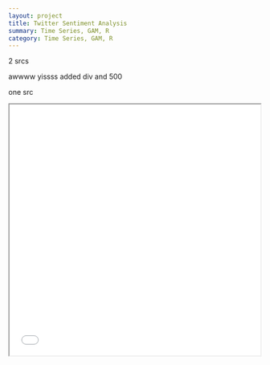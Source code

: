 ```yaml
---
layout: project
title: Twitter Sentiment Analysis
summary: Time Series, GAM, R 
category: Time Series, GAM, R
---
```


2 srcs

awwww yissss
added div and 500

one src
<div align="center">
<iframe
    width="500"
    height="500"
    src="../files/delta.html"
    src="https://flapjackstan.github.io/files/delta.html"
    frameborder="1px"
    allowfullscreen
></iframe>
</div>

